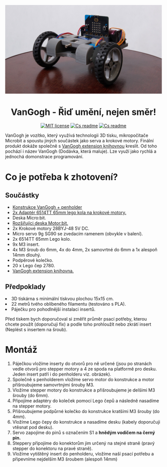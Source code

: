 <p><img src="./media/VanGogh.jpg"></p>
<h1 align="center">VanGogh - Řiď umění, nejen směr!</h1>
<p align="center">
<a href="./LICENSE"><img alt="MIT license" src="https://img.shields.io/badge/licence-%20GPL3%20licence-red"></a>
<a href="./README.cs.md"><img alt="Cs readme" src="https://img.shields.io/badge/jazyk-cs-red"></a>
<a href="./README.md"><img alt="Cs readme" src="https://img.shields.io/badge/jazyk-en-blue"></a>
</p>

VanGogh je vozítko, který využívá technologii 3D tisku, mikropočítače Microbit a spoustu jiných součástek jako serva a krokové motory. Finální produkt dokáže společně s <a href="https://github.com/microbit-cz/pxt-vangogh-extension">VanGogh extension knihovnou</a> kreslit. Od toho pochází i název VanGogh (Dodávka, která maluje). Lze využí jako rychlá a jednochá domonstrace programování.

# Co je potřeba k zhotovení?
## Součástky
<ul>
  <li><a href="./STL">Konstrukce VanGogh + penholder</a></li>
  <li><a href="https://www.printables.com/cs/model/459596-connection-hub-for-28byj-48-stepper">2x Adaptér 6514TT 65mm lego kola na krokové motory.</a></li>
  <li>Deska Micro:bit.</li>
  <li><a href="https://www.aliexpress.com/item/1005004959920270.html">Rozšiřujíci deska Motor:bit.</a></li>
  <li>2x Krokové motory 28BYJ-48 5V DC.</li>
  <li>Micro servo 9g SG90 se zvedacím ramenem (obvykle v balení).</li>
  <li>2x 6514TT 65mm Lego kolo.</li>
  <li>9x M3 insert.</li>
  <li>4x M3 šroub do 6mm, 4x do 4mm, 2x samovrtné do 6mm a 1x alespoň 14mm dlouhý.</li>
  <li>Podpěrové kolečko.</li>
  <li>20 x Lego čep 2780.</li>
  <li><a href="https://github.com/microbit-cz/pxt-vangogh-extension">VanGogh extension knihovna.</a></li>
</ul>

## Předpoklady
<li>3D tiskárna s minimální tiskvou plochou 15x15 cm.</li>
<li>22 metrů tvého oblíbeného filamentu (testováno s PLA).</li>
<li>Páječku pro pohodlnější instalaci insertů.</li>

Před tiskem bych doporučoval si změřit průměr psací potřeby, kterou chcete použít (doporučuji fix) a podle toho prohloužít nebo zkrátí insert (Neplést s insertem na šroub).

# Montáž
<ol>
  <li>Páječkou vložíme inserty do otvorů pro ně určené (jsou po stranách vedle otvorů pro stepper motory a 4 ze spoda na platformě pro desku. Jeden insert patří i do penholderu viz. obrázek).</li>
  <li>Společně s penholderem vložíme servo motor do konstrukce a motor přišroubujeme samovrtnými šrouby M3.</li>
  <li>Vložíme stepper motory do konstrukce a přišroubujeme je delšími M3 šrouby (do 6mm).</li>
  <li>Připojíme adaptéry do koleček pomocí Lego čepů a následně nasadíme na stepper motory.</li>
  <li>Přišroubujeme podpůrné kolečko do konstrukce kratšími M3 šrouby (do 4mm).</li>
  <li>Vložíme Lego čepy do konstrukce a nasadíme desku (kabely doporučuji vtěsnat pod desku).</li>
  <li>Servo zapojíme do pinů s označením S1 a <b>hnědým vodičem na černý pin.</b></li>
  <li>Steppery připojíme do konektorům jim určený na stejné straně (pravý stepper do konektoru na pravé straně).</li>
  <li>Vložíme vytištěný insert do penholderu, vložíme naší psací potřebu a připevníme nejdelším M3 šroubem (alespoň 14mm)</li>
  </ol>
